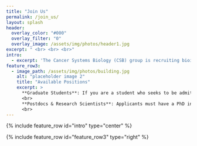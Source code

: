 ```yaml
---
title: "Join Us"
permalink: /join_us/
layout: splash
header:
  overlay_color: "#000"
  overlay_filter: "0"
  overlay_image: /assets/img/photos/header1.jpg
excerpt: " <br> <br> <br>"
intro: 
  - excerpt: 'The Cancer Systems Biology (CSB) group is recruiting bioinformatics graduate students, postdocs, and research scientists.'
feature_row3:
  - image_path: /assets/img/photos/building.jpg
    alt: "placeholder image 2"
    title: "Available Positions"
    excerpt: >
      **Graduate Students**: If you are a student who seeks to be admitted to a graduate program at Shanghai Institute of Nutrition and Health (SINH), Chinese Academy of Sciences (CAS), please refer to https://sedu.sinh.ac.cn/. If you have already been admitted to a SINH graduate program and are interested in joining CSB, you are welcome to email Dr. Li directly (lihong01:paperclip:sibs**.**ac**.**cn). <br>
      <br>
      **Postdocs & Research Scientists**: Applicants must have a PhD in bioinformatics, computer science, statistics or a related discipline. Strong candidates must have a research background and expertise in <u>omics data analysis, machine learning, artificial intelligence or complex network</u>. We will support candidates to apply various funding in Shanghai government, CAS or NSFC. Strong candidates will have experience mentoring and supervising research students. If interested in applying for a position you may contact Dr. Li by email (lihong01:paperclip:sibs**.**ac**.**cn). Please attach your curriculum vitae and professional references. <br>
      <br>
---
```


{% include feature_row id="intro" type="center" %}

{% include feature_row id="feature_row3" type="right" %}